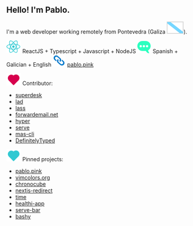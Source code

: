 ## Hello! I'm Pablo.

I'm a web developer working remotely from Pontevedra (Galiza ![galiza](https://github.com/pablopunk/pablopunk/raw/master/res/galiza.svg)).

![react](https://github.com/pablopunk/pablopunk/raw/master/res/react.svg) ReactJS + Typescript + Javascript + NodeJS
![lang](https://github.com/pablopunk/pablopunk/raw/master/res/lang.svg) Spanish + Galician + English
![link](https://github.com/pablopunk/pablopunk/raw/master/res/link.svg) [pablo.pink](https:/pablo.pink)

![heart](https://github.com/pablopunk/pablopunk/raw/master/res/heart.svg) Contributor:

- [superdesk](https://github.com/superdesk/superdesk-client-core)
- [lad](https://github.com/ladjs/lad)
- [lass](https://github.com/lassjs/lass)
- [forwardemail.net](https://forwardemail.net)
- [hyper](https://github.com/vercel/hyper)
- [serve](https://github.com/vercel/serve)
- [mas-cli](https://github.com/mas-cli/mas)
- [DefinitelyTyped](https://github.com/DefinitelyTyped/DefinitelyTyped)

![heart-teal](https://github.com/pablopunk/pablopunk/raw/master/res/heart-teal.svg) Pinned projects:

- [pablo.pink](https://pablo.pink)
- [vimcolors.org](https://vimcolors.org)
- [chronocube](https://github.com/pablopunk/chronocube)
- [nextjs-redirect](https://github.com/pablopunk/nextjs-redirect)
- [time](https://github.com/pablopunk/time)
- [healthi-app](https://github.com/pablopunk/healthi-app)
- [serve-bar](https://github.com/pablopunk/serve-bar)
- [bashy](https://github.com/pablopunk/bashy)
